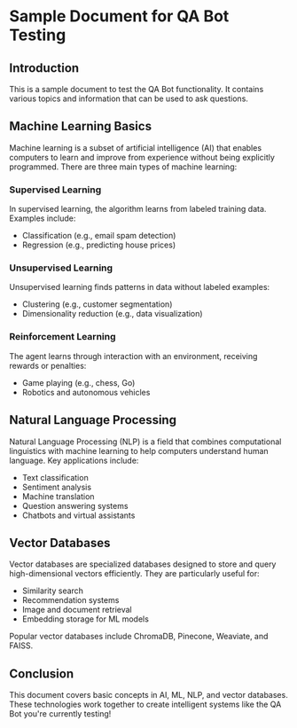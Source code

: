 # Sample Document for QA Bot Testing

## Introduction

This is a sample document to test the QA Bot functionality. It contains various topics and information that can be used to ask questions.

## Machine Learning Basics

Machine learning is a subset of artificial intelligence (AI) that enables computers to learn and improve from experience without being explicitly programmed. There are three main types of machine learning:

### Supervised Learning
In supervised learning, the algorithm learns from labeled training data. Examples include:
- Classification (e.g., email spam detection)
- Regression (e.g., predicting house prices)

### Unsupervised Learning
Unsupervised learning finds patterns in data without labeled examples:
- Clustering (e.g., customer segmentation)
- Dimensionality reduction (e.g., data visualization)

### Reinforcement Learning
The agent learns through interaction with an environment, receiving rewards or penalties:
- Game playing (e.g., chess, Go)
- Robotics and autonomous vehicles

## Natural Language Processing

Natural Language Processing (NLP) is a field that combines computational linguistics with machine learning to help computers understand human language. Key applications include:

- Text classification
- Sentiment analysis
- Machine translation
- Question answering systems
- Chatbots and virtual assistants

## Vector Databases

Vector databases are specialized databases designed to store and query high-dimensional vectors efficiently. They are particularly useful for:

- Similarity search
- Recommendation systems
- Image and document retrieval
- Embedding storage for ML models

Popular vector databases include ChromaDB, Pinecone, Weaviate, and FAISS.

## Conclusion

This document covers basic concepts in AI, ML, NLP, and vector databases. These technologies work together to create intelligent systems like the QA Bot you're currently testing!